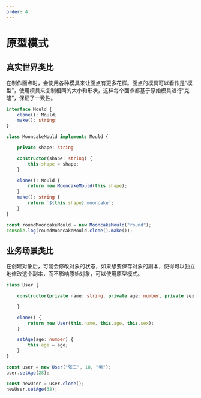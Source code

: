 ```yaml
---
order: 4
---
```

# 原型模式

## 真实世界类比

在制作面点时，会使用各种模具来让面点有更多花样。面点的模具可以看作是“模型”，使用模具来复制相同的大小和形状，这样每个面点都基于原始模具进行“克隆”，保证了一致性。

```ts
interface Mould {
    clone(): Mould;
    make(): string;
}

class MooncakeMould implements Mould {

    private shape: string

    constructor(shape: string) {
        this.shape = shape;
    }

    clone(): Mould {
        return new MooncakeMould(this.shape);
    }
    make(): string {
        return `${this.shape} mooncake`;
    }
}

const roundMooncakeMould = new MooncakeMould("round");
console.log(roundMooncakeMould.clone().make());
```

## 业务场景类比

在创建对象后，可能会修改对象的状态，如果想要保存对象的副本，使得可以独立地修改这个副本，而不影响原始对象，可以使用原型模式。

```ts
class User {

    constructor(private name: string, private age: number, private sex: string) {

    }

    clone() {
        return new User(this.name, this.age, this.sex);
    }

    setAge(age: number) {
        this.age = age;
    }
}

const user = new User("张三", 18, "男");
user.setAge(28);

const newUser = user.clone();
newUser.setAge(38);
```